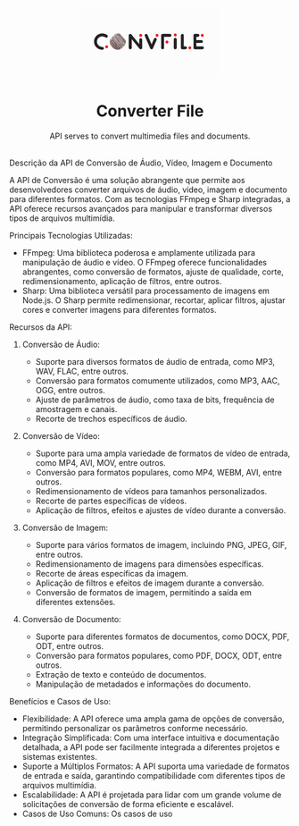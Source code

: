 <p align="center">
  <img src="./logo.png" width="250px" />
</p>

<h1 align="center">Converter File</h1>

<p align="center">API serves to convert multimedia files and documents.</p>

<br />
Descrição da API de Conversão de Áudio, Vídeo, Imagem e Documento

A API de Conversão é uma solução abrangente que permite aos desenvolvedores converter arquivos de áudio, vídeo, imagem e documento para diferentes formatos. Com as tecnologias FFmpeg e Sharp integradas, a API oferece recursos avançados para manipular e transformar diversos tipos de arquivos multimídia.

Principais Tecnologias Utilizadas:
- FFmpeg: Uma biblioteca poderosa e amplamente utilizada para manipulação de áudio e vídeo. O FFmpeg oferece funcionalidades abrangentes, como conversão de formatos, ajuste de qualidade, corte, redimensionamento, aplicação de filtros, entre outros.
- Sharp: Uma biblioteca versátil para processamento de imagens em Node.js. O Sharp permite redimensionar, recortar, aplicar filtros, ajustar cores e converter imagens para diferentes formatos.

Recursos da API:
1. Conversão de Áudio:
   - Suporte para diversos formatos de áudio de entrada, como MP3, WAV, FLAC, entre outros.
   - Conversão para formatos comumente utilizados, como MP3, AAC, OGG, entre outros.
   - Ajuste de parâmetros de áudio, como taxa de bits, frequência de amostragem e canais.
   - Recorte de trechos específicos de áudio.

2. Conversão de Vídeo:
   - Suporte para uma ampla variedade de formatos de vídeo de entrada, como MP4, AVI, MOV, entre outros.
   - Conversão para formatos populares, como MP4, WEBM, AVI, entre outros.
   - Redimensionamento de vídeos para tamanhos personalizados.
   - Recorte de partes específicas de vídeos.
   - Aplicação de filtros, efeitos e ajustes de vídeo durante a conversão.

3. Conversão de Imagem:
   - Suporte para vários formatos de imagem, incluindo PNG, JPEG, GIF, entre outros.
   - Redimensionamento de imagens para dimensões específicas.
   - Recorte de áreas específicas da imagem.
   - Aplicação de filtros e efeitos de imagem durante a conversão.
   - Conversão de formatos de imagem, permitindo a saída em diferentes extensões.

4. Conversão de Documento:
   - Suporte para diferentes formatos de documentos, como DOCX, PDF, ODT, entre outros.
   - Conversão para formatos populares, como PDF, DOCX, ODT, entre outros.
   - Extração de texto e conteúdo de documentos.
   - Manipulação de metadados e informações do documento.

Benefícios e Casos de Uso:
- Flexibilidade: A API oferece uma ampla gama de opções de conversão, permitindo personalizar os parâmetros conforme necessário.
- Integração Simplificada: Com uma interface intuitiva e documentação detalhada, a API pode ser facilmente integrada a diferentes projetos e sistemas existentes.
- Suporte a Múltiplos Formatos: A API suporta uma variedade de formatos de entrada e saída, garantindo compatibilidade com diferentes tipos de arquivos multimídia.
- Escalabilidade: A API é projetada para lidar com um grande volume de solicitações de conversão de forma eficiente e escalável.
- Casos de Uso Comuns: Os casos de uso